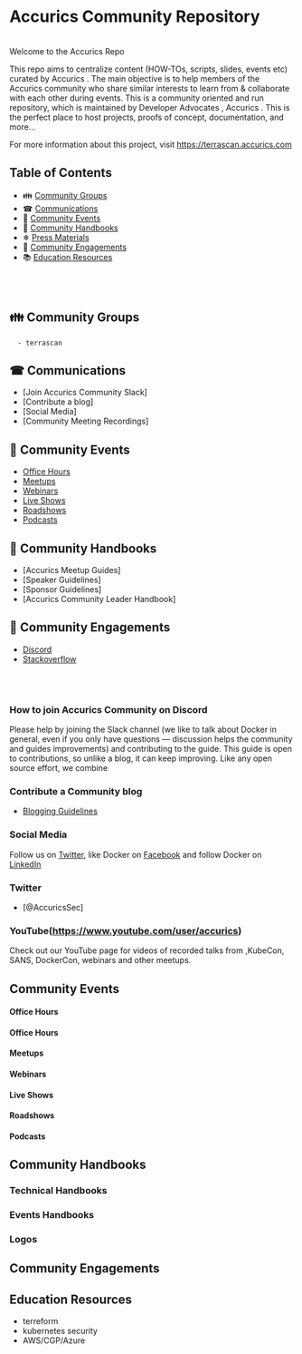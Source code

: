 
# Accurics Community Repository

<br> Welcome to the Accurics Repo 

This repo aims to centralize content (HOW-TOs, scripts, slides, events etc) curated by Accurics . The main objective is to help members of the Accurics community who share similar interests to learn from & collaborate with each other during events. This is a community oriented and run repository, which is maintained by Developer Advocates , Accurics . This is the perfect place to host projects, proofs of concept, documentation, and more...

For more information about this project, visit https://terrascan.accurics.com



## Table of Contents


-  👪 [Community Groups](#community-groups)
-  ☎  [Communications](#communications)
-  📆 [Community Events](#community-events)
-  📒 [Community Handbooks](#community-handbooks)
-  ❄  [Press Materials](#press-materials)
-  💬 [Community Engagements](#community-engagements)
-  📚 [Education Resources](#education-resources)
<br>



<br>

## 👪 Community Groups
      - terrascan 
 
 
## ☎ Communications

- [Join Accurics Community Slack]
- [Contribute a blog]
- [Social Media]
- [Community Meeting Recordings]


## 📆 Community Events

- [Office Hours](#office-hours)
- [Meetups](#meetups)
- [Webinars](#webinars)
- [Live Shows](#live-shows)
- [Roadshows](#roadshows)
- [Podcasts](#podcasts)

## 📒 Community Handbooks

- [Accurics Meetup Guides]
- [Speaker Guidelines]
- [Sponsor Guidelines]
- [Accurics Community Leader Handbook]



## 💬 Community Engagements


- [Discord](#discord)
- [Stackoverflow](#stackoverflow)
<br>


<br>



### How to join Accurics Community on Discord 

Please help by joining the Slack channel (we like to talk about Docker in general, even if you only have questions — discussion helps the community and guides improvements) and contributing to the guide. This guide is open to contributions, so unlike a blog, it can keep improving. Like any open source effort, we combine 

### Contribute a Community blog

- [Blogging Guidelines]()

  
### Social Media

Follow us on [Twitter](), like Docker on [Facebook]() and follow Docker on [LinkedIn]()

### Twitter

- [@AccuricsSec]
   
   
### YouTube(https://www.youtube.com/user/accurics)
Check out our YouTube page for videos of recorded talks from ,KubeCon, SANS,  DockerCon, webinars and other meetups.


## Community Events

#### Office Hours
#### Office Hours
#### Meetups
#### Webinars
#### Live Shows
#### Roadshows
#### Podcasts

## Community Handbooks

### Technical Handbooks


### Events Handbooks


### Logos


## Community Engagements


## Education Resources
  - terreform 
  - kubernetes security 
  - AWS/CGP/Azure 








